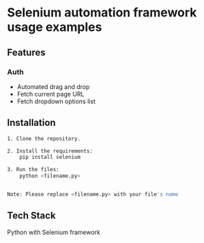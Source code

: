 # Selenium automation framework usage examples

## Features

### Auth

- Automated drag and drop
- Fetch current page URL
- Fetch dropdown options list

## Installation

```bash
1. Clone the repository.

2. Install the requirements:
    pip install selenium

3. Run the files:
    python <filename.py>


Note: Please replace <filename.py> with your file's name
```

## Tech Stack

Python with Selenium framework
